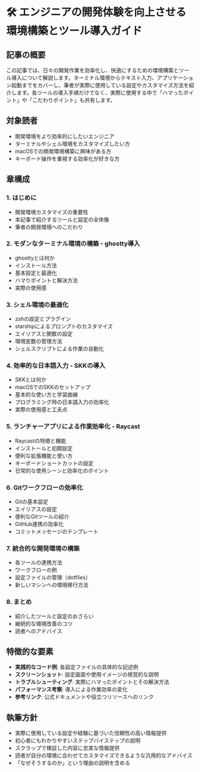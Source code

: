 # 🛠️ エンジニアの開発体験を向上させる環境構築とツール導入ガイド

## 記事の概要
この記事では、日々の開発作業を効率化し、快適にするための環境構築とツール導入について解説します。ターミナル環境からテキスト入力、アプリケーション起動までをカバーし、筆者が実際に使用している設定やカスタマイズ方法を紹介します。各ツールの導入手順だけでなく、実際に使用する中で「ハマったポイント」や「こだわりポイント」も共有します。

## 対象読者
- 開発環境をより効率的にしたいエンジニア
- ターミナルやシェル環境をカスタマイズしたい方
- macOSでの開発環境構築に興味がある方
- キーボード操作を重視する効率化が好きな方

## 章構成

### 1. はじめに
- 開発環境カスタマイズの重要性
- 本記事で紹介するツールと設定の全体像
- 筆者の開発環境へのこだわり

### 2. モダンなターミナル環境の構築 - ghostty導入
- ghosttyとは何か
- インストール方法
- 基本設定と最適化
- ハマりポイントと解決方法
- 実際の使用感

### 3. シェル環境の最適化
- zshの設定とプラグイン
- starshipによるプロンプトのカスタマイズ
- エイリアスと関数の設定
- 環境変数の管理方法
- シェルスクリプトによる作業の自動化

### 4. 効率的な日本語入力 - SKKの導入
- SKKとは何か
- macOSでのSKKのセットアップ
- 基本的な使い方と学習曲線
- プログラミング時の日本語入力の効率化
- 実際の使用感と工夫点

### 5. ランチャーアプリによる作業効率化 - Raycast
- Raycastの特徴と機能
- インストールと初期設定
- 便利な拡張機能と使い方
- キーボードショートカットの設定
- 日常的な使用シーンと効率化のポイント

### 6. Gitワークフローの効率化
- Gitの基本設定
- エイリアスの設定
- 便利なGitツールの紹介
- GitHub連携の効率化
- コミットメッセージのテンプレート

### 7. 統合的な開発環境の構築
- 各ツールの連携方法
- ワークフローの例
- 設定ファイルの管理（dotfiles）
- 新しいマシンへの環境移行方法

### 8. まとめ
- 紹介したツールと設定のおさらい
- 継続的な環境改善のコツ
- 読者へのアドバイス

## 特徴的な要素

- **実践的なコード例**: 各設定ファイルの具体的な記述例
- **スクリーンショット**: 設定画面や使用イメージの視覚的な説明
- **トラブルシューティング**: 実際にハマったポイントとその解決方法
- **パフォーマンス考察**: 導入による作業効率の変化
- **参考リンク**: 公式ドキュメントや役立つリソースへのリンク

## 執筆方針

- 実際に使用している設定や経験に基づいた信頼性の高い情報提供
- 初心者にもわかりやすいステップバイステップの説明
- スクラップで検証した内容に忠実な情報提供
- 読者が自分の環境に合わせてカスタマイズできるような汎用的なアドバイス
- 「なぜそうするのか」という理由の説明を含める